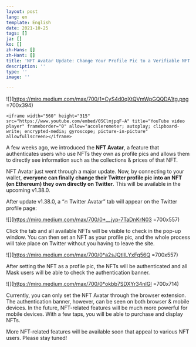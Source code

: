 ```yaml
---
layout: post
lang: en
template: English
date: 2021-10-25
tags: []
ja: []
ko: []
zh-Hans: []
zh-Hant: []
title: 'NFT Avatar Update: Change Your Profile Pic to a Verifiable NFT'
description: ''
type: ''
image: ''

---
```

![](https://miro.medium.com/max/700/1*CyS4d0qXtQVmWpGQQDA1tg.png =700x394)

    <iframe width="560" height="315" src="https://www.youtube.com/embed/0SClmjpqF-A" title="YouTube video player" frameborder="0" allow="accelerometer; autoplay; clipboard-write; encrypted-media; gyroscope; picture-in-picture" allowfullscreen></iframe>

A few weeks ago, we introduced the **NFT Avatar**, a feature that authenticates users who use NFTs they own as profile pics and allows them to directly see information such as the collections & prices of that NFT.

NFT Avatar just went through a major update. Now, by connecting to your wallet, **everyone can finally change their Twitter profile pic into an NFT (on Ethereum) they own directly on Twitter**. This will be available in the upcoming v1.38.0.

After update v1.38.0, a “🔥 Twitter Avatar” tab will appear on the Twitter profile page:

![](https://miro.medium.com/max/700/0*__jyp-7TaDnKrN03 =700x557)

Click the tab and all available NFTs will be visible to check in the pop-up window. You can then set an NFT as your profile pic, and the whole process will take place on Twitter without you having to leave the site.

![](https://miro.medium.com/max/700/0*a2sJQtIILYxFq56Q =700x557)

After setting the NFT as a profile pic, the NFTs will be authenticated and all Mask users will be able to check the authentication banner.

![](https://miro.medium.com/max/700/0*okbb7SDXYr34nIGl =700x714)

Currently, you can only set the NFT Avatar through the browser extension. The authentication banner, however, can be seen on both browser & mobile devices. In the future, NFT-related features will be much more powerful for mobile devices. With a few taps, you will be able to purchase and display NFTs.

More NFT-related features will be available soon that appeal to various NFT users. Please stay tuned!